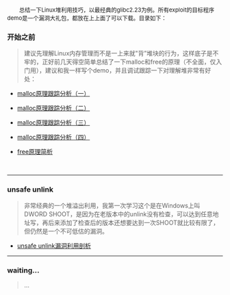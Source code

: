 &emsp;&emsp;<font size=2>总结一下Linux堆利用技巧，以最经典的glibc2.23为例。所有exploit的目标程序demo是一个漏洞大礼包，都放在上上面了可以下载。目录如下：</font></br>

### 开始之前

> 建议先理解Linux内存管理而不是一上来就"背”堆块的行为，这样底子是不牢的，正好前几天得空简单总结了一下malloc和free的原理（不全面，仅入门用），建议和我一样写个demo，并且调试跟踪一下对理解堆非常有好处：

- [malloc原理跟踪分析（一）]([https://github.com/fangdada/ctf/blob/master/how2pwn/MALLOC/malloc%E5%8E%9F%E7%90%86%E8%AE%B2%E8%A7%A3%EF%BC%88%E4%B8%80%EF%BC%89.md](https://github.com/fangdada/ctf/blob/master/how2pwn/MALLOC/malloc原理讲解（一）.md))

- [malloc原理跟踪分析（二）]([https://github.com/fangdada/ctf/blob/master/how2pwn/MALLOC/malloc%E5%8E%9F%E7%90%86%E8%AE%B2%E8%A7%A3%EF%BC%88%E4%BA%8C%EF%BC%89.md](https://github.com/fangdada/ctf/blob/master/how2pwn/MALLOC/malloc原理讲解（二）.md))

- [malloc原理跟踪分析（三）]([https://github.com/fangdada/ctf/blob/master/how2pwn/MALLOC/malloc%E5%8E%9F%E7%90%86%E8%AE%B2%E8%A7%A3%EF%BC%88%E4%B8%89%EF%BC%89.md](https://github.com/fangdada/ctf/blob/master/how2pwn/MALLOC/malloc原理讲解（三）.md))

- [malloc原理跟踪分析（四）]([https://github.com/fangdada/ctf/blob/master/how2pwn/MALLOC/malloc%E5%8E%9F%E7%90%86%E8%AE%B2%E8%A7%A3%EF%BC%88%E5%9B%9B%EF%BC%89.md](https://github.com/fangdada/ctf/blob/master/how2pwn/MALLOC/malloc原理讲解（四）.md))

- [free原理简析]([https://github.com/fangdada/ctf/blob/master/how2pwn/MALLOC/free%E5%8E%9F%E7%90%86%E7%AE%80%E6%9E%90.md](https://github.com/fangdada/ctf/blob/master/how2pwn/MALLOC/free原理简析.md))

</br>

***

### unsafe unlink

> 非常经典的一个堆溢出利用，我第一次学习这个是在Windows上叫DWORD SHOOT，是因为在老版本中的unlink没有检查，可以达到任意地址写，再后来添加了检查后的版本还想要达到一次SHOOT就比较有限了，但仍然是一个不可低估的漏洞。

- [unsafe unlink漏洞利用剖析]()

***

### waiting...

> ...
